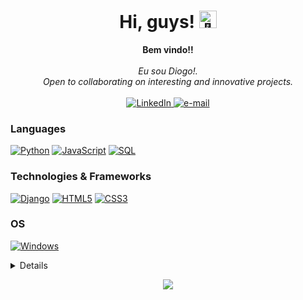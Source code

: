 <h1 align="center">Hi, guys! <img src="https://github.com/wervlad/wervlad/assets/24524555/766d336d-b87d-44ba-807c-c51de2bc6b4d" width="28px" alt="👋"></h1>

<p align="center">
    <b>Bem vindo!!</b><br><br>
    <i>
      Eu sou Diogo!.<br>
        Open to collaborating on interesting and innovative projects.<br>
    </i><br>
    <a href="www.linkedin.com/in/diogo-dos-santos-lima-778115213">
        <img src="https://img.shields.io/badge/LinkedIn-blue?style=flat-square&logo=linkedin" alt="LinkedIn">
    </a>
    <a href="mailto:diogowg.lima89@gmail.com">
        <img src="https://img.shields.io/badge/Email-blue?style=flat-square&logo=gmail&logoColor=white" alt="e-mail">
    </a>
    </a>
</p>

### Languages
[![Python](https://img.shields.io/badge/python-black?style=for-the-badge&logo=python)](https://github.com/diogowg12)
[![JavaScript](https://img.shields.io/badge/javascript-black?style=for-the-badge&logo=javascript)](https://github.com/diogowg12)
[![SQL](https://img.shields.io/badge/sql-black?style=for-the-badge&logo=mysql)](https://github.com/wervlad)



### Technologies & Frameworks
[![Django](https://img.shields.io/badge/django-black?style=for-the-badge&logo=django)](https://github.com/diogowg12)
[![HTML5](https://img.shields.io/badge/html5-black?style=for-the-badge&logo=html5)](https://hub.docker.com/u/wervlad)
[![CSS3](https://img.shields.io/badge/css3-black?style=for-the-badge&logo=css3)](https://hub.docker.com/u/diogowg12)


### OS
[![Windows](https://img.shields.io/badge/Windows-black?style=for-the-badge&logo=Windows)](https://github.com/diogowg12)


<details>
<p align="center">
  <a href="https://github.com/diogowg12">
    <img src="http://github-profile-summary-cards.vercel.app/api/cards/profile-details?username=wervlad&theme=transparent" />
  </a>
  <a href="https://github.com/diogowg12">
    <img src="https://github-readme-streak-stats.herokuapp.com/?user=wervlad&hide_border=true&card_width=338&theme=transparent" />
  </a>
  <a href="https://github.com/diogowg12">
    <img src="http://github-profile-summary-cards.vercel.app/api/cards/stats?username=wervlad&theme=transparent" />
  </a>
  <a href="https://github.com/diogowg12">
    <img src="https://github-readme-stats.vercel.app/api/top-langs/?username=wervlad&langs_count=10&exclude_repo=&hide=jupyter%20notebook,vim%20script,cmake,makefile,batchfile,emacs%20lisp,css,html&layout=default&card_width=699&hide_border=true&theme=transparent" />
  </a>
</p>
</details>

<p align="center">
  <a href="https://github.com/diogowg12">
    <img src="https://komarev.com/ghpvc/?username=wervlad&color=blue&style=flat)" />
  </a>
</p>
<!--

- 🔭 I’m currently working on ...
- 🌱 I’m currently learning ...
- 👯 I’m looking to collaborate on ...
- 🤔 I’m looking for help with ...
- 💬 Ask me about ...
- 📫 How to reach me: ...
- 😄 Pronouns: ...
- ⚡ Fun fact: ...
-->
